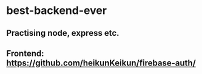 # best-backend-ever
## Practising node, express etc.
## Frontend: https://github.com/heikunKeikun/firebase-auth/

